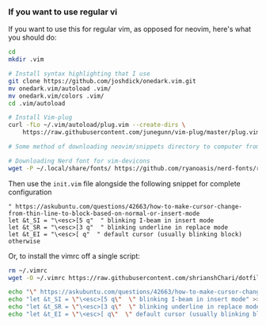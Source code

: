 ### If you want to use regular vi
If you want to use this for regular vim, as opposed for neovim, here's what you should do:

```bash
cd
mkdir .vim

# Install syntax highlighting that I use
git clone https://github.com/joshdick/onedark.vim.git
mv onedark.vim/autoload .vim/
mv onedark.vim/colors .vim/
cd .vim/autoload

# Install Vim-plug
curl -fLo ~/.vim/autoload/plug.vim --create-dirs \
    https://raw.githubusercontent.com/junegunn/vim-plug/master/plug.vim

# Some method of downloading neovim/snippets directory to computer from remote git repository

# Downloading Nerd font for vim-devicons
wget -P ~/.local/share/fonts/ https://github.com/ryanoasis/nerd-fonts/raw/master/patched-fonts/DejaVuSansMono/Regular/complete/DejaVu%20Sans%20Mono%20Nerd%20Font%20Complete.ttf
```

Then use the `init.vim` file alongside the following snippet for complete configuration
```vim
" https://askubuntu.com/questions/42663/how-to-make-cursor-change-from-thin-line-to-block-based-on-normal-or-insert-mode
let &t_SI = "\<esc>[5 q"  " blinking I-beam in insert mode
let &t_SR = "\<esc>[3 q"  " blinking underline in replace mode
let &t_EI = "\<esc>[ q"  " default cursor (usually blinking block) otherwise
```

Or, to install the vimrc off a single script:
```bash
rm ~/.vimrc
wget -O ~/.vimrc https://raw.githubusercontent.com/shrianshChari/dotfiles/main/neovim/init.vim

echo "\" https://askubuntu.com/questions/42663/how-to-make-cursor-change-from-thin-line-to-block-based-on-normal-or-insert-mode" >> ~/.vimrc
echo "let &t_SI = \"\<esc>[5 q\"  \" blinking I-beam in insert mode" >> ~/.vimrc
echo "let &t_SR = \"\<esc>[3 q\"  \" blinking underline in replace mode" >> ~/.vimrc
echo "let &t_EI = \"\<esc>[ q\"  \" default cursor (usually blinking block) otherwise" >> ~/.vimrc
```

